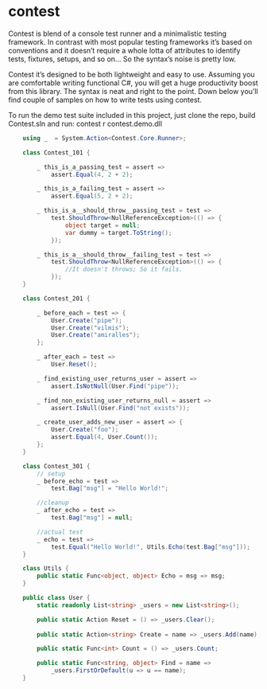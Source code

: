# contest
Contest is blend of a console test runner and a minimalistic testing framework. In contrast with most popular testing frameworks it’s based on conventions and it doesn’t require a whole lotta of attributes to identify tests, fixtures, setups, and so on…  So the syntax’s noise is pretty low.

Contest it’s designed to be both lightweight and easy to use. Assuming you are comfortable writing functional C#, you will get a huge productivity boost from this library. The syntax is neat and right to the point. Down below you’ll find couple of samples on how to write tests using contest.

To run the demo test suite included in this project, just clone the repo, build Contest.sln and run:  contest r contest.demo.dll

```cs
	using _  = System.Action<Contest.Core.Runner>;

    class Contest_101 {

		_ this_is_a_passing_test = assert => 
			assert.Equal(4, 2 + 2);

		_ this_is_a_failing_test = assert =>
			assert.Equal(5, 2 + 2);

        _ this_is_a__should_throw__passing_test = test =>
            test.ShouldThrow<NullReferenceException>(() => {
                object target = null;
                var dummy = target.ToString();
            });

		_ this_is_a__should_throw__failing_test = test =>
			test.ShouldThrow<NullReferenceException>(() => {
				//It doesn't throws; So it fails.
			});
    }

    class Contest_201 {

		_ before_each = test => {
			User.Create("pipe");
			User.Create("vilmis");
			User.Create("amiralles");
		};

		_ after_each = test =>
			User.Reset();

		_ find_existing_user_returns_user = assert => 
			assert.IsNotNull(User.Find("pipe"));

		_ find_non_existing_user_returns_null = assert => 
			assert.IsNull(User.Find("not exists"));

		_ create_user_adds_new_user = assert => {
			User.Create("foo");
			assert.Equal(4, User.Count());
		};
    }

	class Contest_301 {
		// setup
		_ before_echo = test => 
			test.Bag["msg"] = "Hello World!";

		//cleanup
		_ after_echo = test => 
			test.Bag["msg"] = null;

		//actual test
		_ echo = test => 
			test.Equal("Hello World!", Utils.Echo(test.Bag["msg"]));
	}

	class Utils {
		public static Func<object, object> Echo = msg => msg;
	}

	public class User {	
		static readonly List<string> _users = new List<string>();

		public static Action Reset = () => _users.Clear();
			
		public static Action<string> Create = name => _users.Add(name);

		public static Func<int> Count = () => _users.Count;

		public static Func<string, object> Find = name =>
			_users.FirstOrDefault(u => u == name);
	}
```
